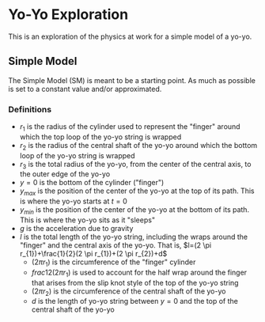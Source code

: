 # Yo-Yo Exploration
This is an exploration of the physics at work for a simple model of a yo-yo.

## Simple Model
The Simple Model (SM) is meant to be a starting point. As much as possible is set to a constant value and/or approximated.

  ### Definitions
  - $r_1$ is the radius of the cylinder used to represent the "finger" around which the top loop of the yo-yo string is wrapped
  - $r_2$ is the radius of the central shaft of the yo-yo around which the bottom loop of the yo-yo string is wrapped
  - $r_3$ is the total radius of the yo-yo, from the center of the central axis, to the outer edge of the yo-yo
  - $y=0$ is the bottom of the cylinder ("finger")
  - $y_{max}$ is the position of the center of the yo-yo at the top of its path. This is where the yo-yo starts at $t=0$
  - $y_{min}$ is the position of the center of the yo-yo at the bottom of its path. This is where the yo-yo sits as it "sleeps"
  - $g$ is the acceleration due to gravity
  - $l$ is the total length of the yo-yo string, including the wraps around the "finger" and the central axis of the yo-yo. That is, $l=(2 \pi r_{1})+\frac{1}{2}(2 \pi r_{1})+(2 \pi r_{2})+d$
    - $(2 \pi r_{1})$ is the circumference of the "finger" cylinder
    - $frac{1}{2}(2 \pi r_{1})$ is used to account for the half wrap around the finger that arises from the slip knot style of the top of the yo-yo string
    - $(2 \pi r_{2})$ is the circumference of the central shaft of the yo-yo
    - $d$ is the length of yo-yo string between $y=0$ and the top of the central shaft of the yo-yo
